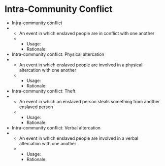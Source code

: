 # Intra-Community Conflict

* Intra-community conflict
*
  * An event in which enslaved people are in conflict with one another
  *
    * Usage:
    * Rationale:
* Intra-community conflict: Physical altercation
*
  * An event in which enslaved people are involved in a physical altercation with one another
  *
    * Usage:
    * Rationale:
* Intra-community conflict: Theft
*
  * An event in which an enslaved person steals something from another enslaved person
  *
    * Usage:
    * Rationale:
* Intra-community conflict: Verbal altercation
*
  * An event in which enslaved people are involved in a verbal altercation with one another
  *
    * Usage:
    * Rationale:
